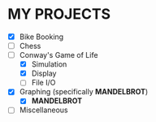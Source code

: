 # MY PROJECTS

- [x] Bike Booking
- [ ] Chess
- [ ] Conway's Game of Life
    - [x] Simulation
    - [x] Display
    - [ ] File I/O
- [x] Graphing (specifically __MANDELBROT__)
    - [x] __MANDELBROT__
- [ ] Miscellaneous